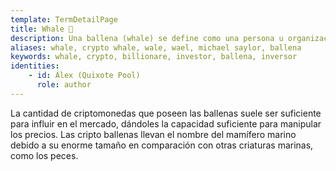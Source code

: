 ```yaml
---
template: TermDetailPage
title: Whale 🐋 
description: Una ballena (whale) se define como una persona u organización que es propietaria de una cantidad muy grande de una criptomoneda determinada.
aliases: whale, crypto whale, wale, wael, michael saylor, ballena
keywords: whale, crypto, billionare, investor, ballena, inversor
identities: 
    - id: Alex (Quixote Pool)
      role: author
---
```


La cantidad de criptomonedas que poseen las ballenas suele ser suficiente para influir en el mercado, dándoles la capacidad suficiente para manipular los precios. Las cripto ballenas llevan el nombre del mamífero marino debido a su enorme tamaño en comparación con otras criaturas marinas, como los peces.
